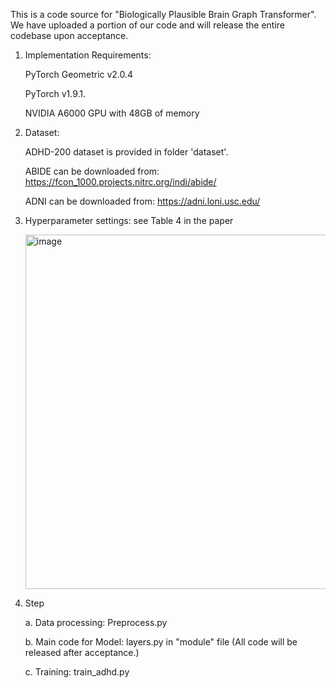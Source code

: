 
This is a code source for "Biologically Plausible Brain Graph Transformer". We have uploaded a portion of our code and will release the entire codebase upon acceptance.


1. Implementation Requirements:

    PyTorch Geometric v2.0.4
  
    PyTorch v1.9.1. 
  
    NVIDIA A6000 GPU with 48GB of memory

2. Dataset:

   ADHD-200 dataset is provided in folder 'dataset'.
   
   ABIDE can be downloaded from: https://fcon_1000.projects.nitrc.org/indi/abide/ 

   ADNI can be downloaded from: https://adni.loni.usc.edu/
   
4. Hyperparameter settings: see Table 4 in the paper

    <img width="567" alt="image" src="https://github.com/pcyyyy/Biologically-Plausible-Brain-Graph-Transformer/assets/43360332/9766bbe0-356c-47b0-94e2-f0d22c630cff">

 

4. Step
   
    a. Data processing: Preprocess.py
   
    b. Main code for Model: layers.py in "module" file (All code will be released after acceptance.)
   
    c. Training: train_adhd.py 
   

   
